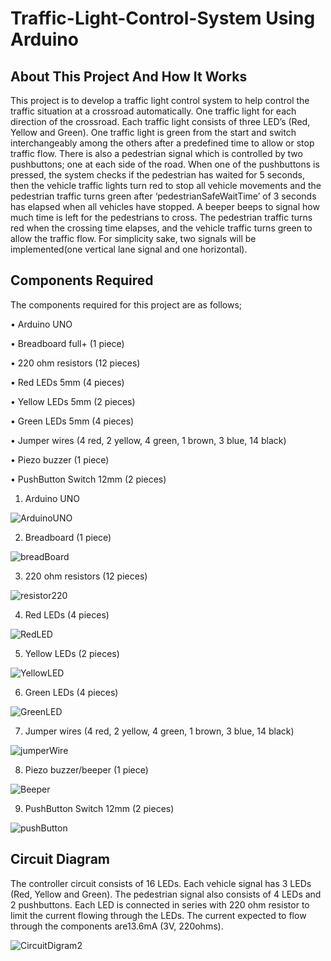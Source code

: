 # Traffic-Light-Control-System Using Arduino

## About This Project And How It Works
This project is to develop a traffic light control system to help control the traffic situation at a crossroad automatically. One traffic light for each direction of the crossroad. Each traffic light consists of three LED’s (Red, Yellow and Green). 
One traffic light is green from the start and switch interchangeably among the others after a predefined time to allow or stop traffic flow. There is also a pedestrian signal which is controlled by two pushbuttons; one at each side of the road. When one of the pushbuttons is pressed, the system checks if the pedestrian has waited for 5 seconds, then the vehicle traffic lights turn red to stop all vehicle movements and the pedestrian traffic turns green after ‘pedestrianSafeWaitTime’ of 3 seconds has elapsed when all vehicles have stopped. A beeper beeps to signal how much time is left for the pedestrians to cross. The pedestrian traffic turns red when the crossing time elapses, and the vehicle traffic turns green to allow the traffic flow.
For simplicity sake, two signals will be implemented(one vertical lane signal and one horizontal).

## Components Required
The components required for this project are as follows;


•	Arduino UNO

•	Breadboard full+ (1 piece)

•	220 ohm resistors (12 pieces)

•	Red LEDs 5mm (4 pieces)

•	Yellow LEDs 5mm (2 pieces)

•	Green LEDs 5mm (4 pieces)

•	Jumper wires (4 red, 2 yellow, 4 green, 1 brown, 3 blue, 14 black)

•	Piezo buzzer (1 piece)

•	PushButton Switch 12mm (2 pieces)



1.	Arduino UNO

![ArduinoUNO](https://user-images.githubusercontent.com/84599965/119560815-b3936680-bda4-11eb-8997-3788f133affe.png)


2.	Breadboard (1 piece)

![breadBoard](https://user-images.githubusercontent.com/84599965/119561904-09b4d980-bda6-11eb-9a28-4a2b0657d226.png)



3.	220 ohm resistors (12 pieces)

 ![resistor220](https://user-images.githubusercontent.com/84599965/119196215-1bd10800-ba86-11eb-880a-e007bb51c061.png)


4.	Red LEDs (4 pieces)

 ![RedLED](https://user-images.githubusercontent.com/84599965/119196252-29868d80-ba86-11eb-86ea-fc7b9b0e5dbd.png)


5.	Yellow LEDs (2 pieces)

 ![YellowLED](https://user-images.githubusercontent.com/84599965/119196279-2f7c6e80-ba86-11eb-8075-7a1e7317b30a.png)


6.	Green LEDs (4 pieces)

 ![GreenLED](https://user-images.githubusercontent.com/84599965/119196295-37d4a980-ba86-11eb-847a-478f388bb49c.png)
 


7.	Jumper wires (4 red, 2 yellow, 4 green, 1 brown, 3 blue, 14 black)

 ![jumperWire](https://user-images.githubusercontent.com/84599965/119196306-3c995d80-ba86-11eb-8be9-9907255dee50.png)
 


8.	Piezo buzzer/beeper (1 piece)

 ![Beeper](https://user-images.githubusercontent.com/84599965/119196326-44590200-ba86-11eb-8e4c-eed7d68a961a.png)
 


9.	PushButton Switch 12mm (2 pieces)

 ![pushButton](https://user-images.githubusercontent.com/84599965/119196347-4d49d380-ba86-11eb-827d-63ea2196317b.png)



## Circuit Diagram
The controller circuit consists of 16 LEDs. Each vehicle signal has 3 LEDs (Red, Yellow and Green). The pedestrian signal also consists of 4 LEDs and 2 pushbuttons. Each LED is connected in series with 220 ohm resistor to limit the current flowing through the LEDs. The current expected to flow through the components are13.6mA (3V, 220ohms).

![CircuitDigram2](https://user-images.githubusercontent.com/84599965/119557418-762cda00-bda0-11eb-99bf-2419e9463774.png)
